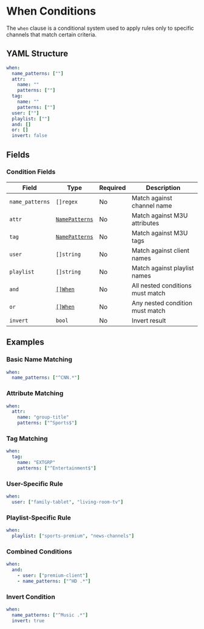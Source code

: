 # When Conditions

The `when` clause is a conditional system used to apply rules only to specific channels that match certain criteria.

## YAML Structure

```yaml
when:
  name_patterns: [""]
  attr:
    name: ""
    patterns: [""]
  tag:
    name: ""
    patterns: [""]
  user: [""]
  playlist: [""]
  and: []
  or: []
  invert: false
```

## Fields

### Condition Fields

| Field           | Type                           | Required | Description                      |
|-----------------|--------------------------------|----------|----------------------------------|
| `name_patterns` | `[]regex`                      | No       | Match against channel name       |
| `attr`          | [`NamePatterns`](../common.md) | No       | Match against M3U attributes     |
| `tag`           | [`NamePatterns`](../common.md) | No       | Match against M3U tags           |
| `user`          | `[]string`                     | No       | Match against client names       |
| `playlist`      | `[]string`                     | No       | Match against playlist names     |
| `and`           | [`[]When`](./when.md)          | No       | All nested conditions must match |
| `or`            | [`[]When`](./when.md)          | No       | Any nested condition must match  |
| `invert`        | `bool`                         | No       | Invert result                    |

## Examples

### Basic Name Matching

```yaml
when:
  name_patterns: ["^CNN.*"]
```

### Attribute Matching

```yaml
when:
  attr:
    name: "group-title"
    patterns: ["^Sports$"]
```

### Tag Matching

```yaml
when:
  tag:
    name: "EXTGRP"
    patterns: ["^Entertainment$"]
```

### User-Specific Rule

```yaml
when:
  user: ["family-tablet", "living-room-tv"]
```

### Playlist-Specific Rule

```yaml
when:
  playlist: ["sports-premium", "news-channels"]
```

### Combined Conditions

```yaml
when:
  and:
    - user: ["premium-client"]
    - name_patterns: ["^HD .*"]
```

### Invert Condition

```yaml
when:
  name_patterns: ["^Music .*"]
  invert: true
```
